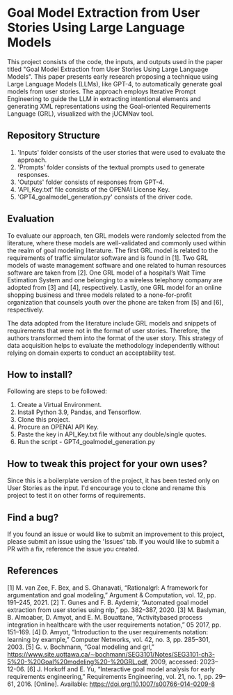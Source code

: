 # Goal Model Extraction from User Stories Using Large Language Models

This project consists of the code, the inputs, and outputs used in the paper titled "Goal Model Extraction from User Stories Using Large Language Models". 
This paper presents early research proposing a technique using Large Language Models (LLMs), like GPT-4, to automatically generate goal models from user stories. The approach
employs Iterative Prompt Engineering to guide the LLM in extracting intentional elements and generating XML representations using the Goal-oriented Requirements Language (GRL), visualized with the jUCMNav tool.

## Repository Structure
1. 'Inputs' folder consists of the user stories that were used to evaluate the approach.
2. 'Prompts' folder consists of the textual prompts used to generate responses.
3. 'Outputs' folder consists of responses from GPT-4.
4. 'API_Key.txt' file consists of the OPENAI License Key.
5. 'GPT4_goalmodel_generation.py' consists of the driver code.

## Evaluation
To evaluate our approach, ten GRL models were randomly selected from the literature, where these models are well-validated and commonly used within the realm of goal
modeling literature. The first GRL model is related to the requirements of traffic simulator software and is found in [1]. Two GRL models of waste management software and one
related to human resources software are taken from [2]. One GRL model of a hospital’s Wait Time Estimation System and one belonging to a wireless telephony company are adopted from [3] and [4], respectively. Lastly, one GRL model for an online shopping business and three models related to a none-for-profit organization that counsels youth over the phone are taken from [5] and [6], respectively. 

The data adopted from the literature include GRL models and snippets of requirements that were not in the format of user stories. Therefore, the authors transformed
them into the format of the user story. This strategy of data acquisition helps to evaluate the methodology independently without relying on domain experts to conduct an acceptability test.

## How to install?
Following are steps to be followed:
1. Create a Virtual Environment.
2. Install Python 3.9, Pandas, and Tensorflow.
3. Clone this project.
4. Procure an OPENAI API Key.
5. Paste the key in API_Key.txt file without any double/single quotes.
6. Run the script - GPT4_goalmodel_generation.py

## How to tweak this project for your own uses?
Since this is a boilerplate version of the project, it has been tested only on User Stories as the input. I'd encourage you to clone and rename this project to test it on other forms of requirements.

## Find a bug?
If you found an issue or would like to submit an improvement to this project, please submit an issue using the 'Issues' tab. If you would like to submit a PR with a fix, reference the issue you created. 

## References
[1] M. van Zee, F. Bex, and S. Ghanavati, “Rationalgrl: A framework for argumentation and goal modeling,” Argument & Computation, vol. 12,
pp. 191–245, 2021.
[2] T. Gunes and F. B. Aydemir, “Automated goal model extraction from user stories using nlp,” pp. 382–387, 2020.
[3] M. Baslyman, B. Almoaber, D. Amyot, and E. M. Bouattane, “Activitybased process integration in healthcare with the user requirements
notation,” 05 2017, pp. 151–169.
[4] D. Amyot, “Introduction to the user requirements notation: learning by example,” Computer Networks, vol. 42, no. 3, pp. 285–301, 2003.
[5] G. v. Bochmann, “Goal modeling and grl,” https://www.site.uottawa.ca/∼bochmann/SEG3101/Notes/SEG3101-ch3-5%20-%20Goal%20modeling%20-%20GRL.pdf, 2009, accessed: 2023–12-06.
[6] J. Horkoff and E. Yu, “Interactive goal model analysis for early requirements engineering,” Requirements Engineering, vol. 21, no. 1, pp. 29–61, 2016. [Online]. Available: https://doi.org/10.1007/s00766-014-0209-8
